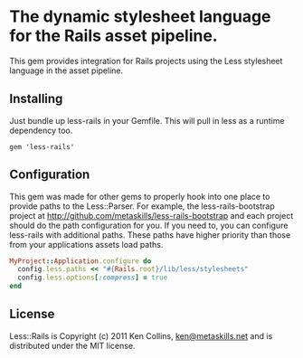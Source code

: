 # The dynamic stylesheet language for the Rails asset pipeline.

This gem provides integration for Rails projects using the Less stylesheet language in the asset pipeline.


## Installing

Just bundle up less-rails in your Gemfile. This will pull in less as a runtime dependency too.

    gem 'less-rails'


## Configuration

This gem was made for other gems to properly hook into one place to provide paths to the Less::Parser. For example, the less-rails-bootstrap project at http://github.com/metaskills/less-rails-bootstrap and each project should do the path configuration for you. If you need to, you can configure less-rails with additional paths. These paths have higher priority than those from your applications assets load paths.

```ruby
MyProject::Application.configure do
  config.less.paths << "#{Rails.root}/lib/less/stylesheets"
  config.less.options[:compress] = true
end
```

## License

Less::Rails is Copyright (c) 2011 Ken Collins, <ken@metaskills.net> and is distributed under the MIT license.

